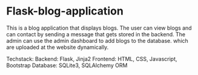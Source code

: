 # Flask-blog-application
This is a blog application that displays blogs. The user can view blogs and can contact by sending a message that gets stored in the backend. The admin can use the admin dashboard to add blogs to the database. which are uploaded at the website dynamically.

Techstack:
Backend: Flask, Jinja2
Frontend: HTML, CSS, Javascript, Bootstrap
Database: SQLite3, SQLAlchemy ORM
